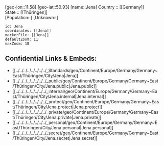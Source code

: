 ﻿---
location: [50.93,11.58] 
mapzoom: [7,12] 
mapmarker: city 
type: City
tags:
- geo/City


SpocWebEntityId: 31185
isDeleted: false
confidential: public

---
[geo-lon::11.58] 
[geo-lat::50.93] 
[name::Jena] 
Country :: [[Germany]]  
State :: [[Thüringen]]  
[Population::] 
[Unknown::] 


```leaflet
id: Jena
coordinates: [[Jena]] 
markerFile: [[Jena]] 
defaultZoom: 11 
maxZoom: 18
```


## Confidential Links & Embeds: 
- [[../../../../../../../../_Standards/geo/Continent/Europe/Germany/Germany~East/Thüringen/City/Jena|Jena]] 
- [[../../../../../../../../_public/geo/Continent/Europe/Germany/Germany~East/Thüringen/City/Jena.public|Jena.public]] 
- [[../../../../../../../../_internal/geo/Continent/Europe/Germany/Germany~East/Thüringen/City/Jena.internal|Jena.internal]] 
- [[../../../../../../../../_protect/geo/Continent/Europe/Germany/Germany~East/Thüringen/City/Jena.protect|Jena.protect]] 
- [[../../../../../../../../_private/geo/Continent/Europe/Germany/Germany~East/Thüringen/City/Jena.private|Jena.private]] 
- [[../../../../../../../../_personal/geo/Continent/Europe/Germany/Germany~East/Thüringen/City/Jena.personal|Jena.personal]] 
- [[../../../../../../../../_secret/geo/Continent/Europe/Germany/Germany~East/Thüringen/City/Jena.secret|Jena.secret]] 
